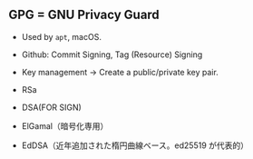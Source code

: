 ## GPG = GNU Privacy Guard


* Used by `apt`, macOS.

* Github: Commit Signing, Tag (Resource) Signing 

* Key management
→ Create a public/private key pair.



* RSa

* DSA(FOR SIGN)

* ElGamal（暗号化専用）

* EdDSA（近年追加された楕円曲線ベース。ed25519 が代表的）